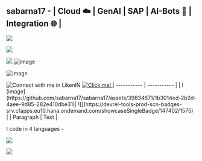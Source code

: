 ## sabarna17 - | Cloud ☁️ | GenAI | SAP | AI-Bots 🤖 | Integration 🌐 |
<picture >
<img href="(https://www.linkedin.com/in/sabarna-chatterjee-b942108b/)" src= "https://github.com/sabarna17/sabarna17/assets/39834671/e5d88431-1f9b-4983-9704-60c826504c41">
</picture>
  
![](https://devrel-tools-prod-scn-badges-srv.cfapps.eu10.hana.ondemand.com/showcaseSingleBadge/147402/1575) 

![](https://devrel-tools-prod-scn-badges-srv.cfapps.eu10.hana.ondemand.com/showcaseBadges/147402/1575/1551/1514/1517/909) ![image](https://github.com/sabarna17/sabarna17/assets/39834671/5b0cac31-0335-4794-a65c-abee1f86026b)  






<picture>
  
  ![image](https://github.com/sabarna17/sabarna17/assets/39834671/e5d88431-1f9b-4983-9704-60c826504c41)

  <img alt="Connect with me in LikenIN" src="https://www.linkedin.com/in/sabarna-chatterjee-b942108b/">
</picture>
<a href="https://www.linkedin.com/in/sabarna-chatterjee-b942108b/">
  <img src="path-to-your-image.png" alt="Click me!" />
</a>
| ----------- | ----------- |
| ![image](https://github.com/sabarna17/sabarna17/assets/39834671/1b3014ed-2b2d-4aee-9d85-282e410dbe31)| ![](https://devrel-tools-prod-scn-badges-srv.cfapps.eu10.hana.ondemand.com/showcaseSingleBadge/147402/1575) |
| Paragraph | Text |

<!--
**sabarna17/sabarna17** is a ✨ _special_ ✨ repository because its `README.md` (this file) appears on your GitHub profile.

Here are some ideas to get you started:

- 🔭 I’m currently working on ...
- 🌱 I’m currently learning ...
- 👯 I’m looking to collaborate on ...
- 🤔 I’m looking for help with ...
- 💬 Ask me about ...
- 📫 How to reach me: ...
- 😄 Pronouns: ...
- ⚡ Fun fact: ...
-->

I code in 4 languages - 


![](https://devrel-tools-prod-scn-badges-srv.cfapps.eu10.hana.ondemand.com/showcaseSingleBadge/147402/1575)

![](https://devrel-tools-prod-scn-badges-srv.cfapps.eu10.hana.ondemand.com/showcaseBadges/147402/1575/1551/1514/1517/909)
